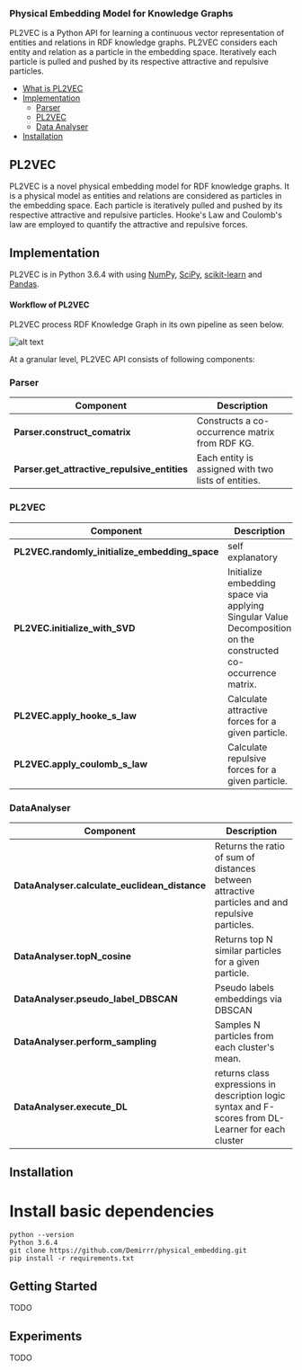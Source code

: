 ### Physical Embedding Model for Knowledge Graphs ###

PL2VEC is a Python API for learning a continuous vector representation of entities and relations in RDF knowledge graphs.
PL2VEC considers each entity and relation as a particle in the embedding space. 
Iteratively each particle is pulled and pushed by its respective attractive and repulsive particles.

- [What is PL2VEC](#PL2VEC)
- [Implementation](#Implementation)
    - [Parser](#parser)
    - [PL2VEC](#PL2VEC)
    - [Data Analyser](#data-analyser)
- [Installation](#installation)


## PL2VEC
PL2VEC is a novel physical embedding model for RDF knowledge graphs. 
It is a physical model as entities and relations are considered as particles in the embedding space.
Each particle is iteratively pulled and pushed by its respective attractive and repulsive particles. 
Hooke's Law and Coulomb's law are employed to quantify the attractive and repulsive forces.


## Implementation
PL2VEC is in Python 3.6.4 with using [NumPy](http://www.numpy.org/), [SciPy](https://www.scipy.org/), [scikit-learn](http://scikit-learn.org) and [Pandas](https://pandas.pydata.org/).
#### Workflow of PL2VEC
PL2VEC process RDF Knowledge Graph  in its own pipeline as seen below.

![alt text](https://raw.githubusercontent.com/Demirrr/physical_embedding/master/other/pl2vec_uml.png "Pipeline of PL2VEC")


At a granular level, PL2VEC API consists of following components:

### Parser

| Component | Description |
| ---- | --- |
| **Parser.construct_comatrix** | Constructs a co-occurrence matrix from RDF KG. |
| **Parser.get_attractive_repulsive_entities** | Each entity is assigned with two lists of entities.|

### PL2VEC

| Component | Description |
| ---- | --- |
| **PL2VEC.randomly_initialize_embedding_space** | self explanatory |
| **PL2VEC.initialize_with_SVD** | Initialize embedding space via applying Singular Value Decomposition on the constructed co-occurrence matrix. |
| **PL2VEC.apply_hooke_s_law**   | Calculate attractive forces for a given particle. |
| **PL2VEC.apply_coulomb_s_law** | Calculate repulsive forces for a given particle. |

### DataAnalyser

| Component | Description |
| ---- | --- |
| **DataAnalyser.calculate_euclidean_distance** | Returns the ratio of sum of distances between attractive particles and and repulsive particles.|
| **DataAnalyser.topN_cosine** | Returns top N similar particles for a given particle.  |
| **DataAnalyser.pseudo_label_DBSCAN** | Pseudo labels embeddings via DBSCAN |
| **DataAnalyser.perform_sampling** | Samples N particles from each cluster's mean. |
| **DataAnalyser.execute_DL** | returns class expressions in description logic syntax and  F-scores from DL-Learner for each cluster|


## Installation

# Install basic dependencies
```
python --version
Python 3.6.4
git clone https://github.com/Demirrr/physical_embedding.git
pip install -r requirements.txt
```

## Getting Started
TODO

## Experiments
TODO